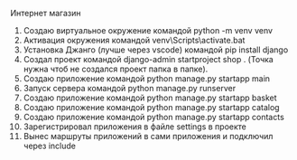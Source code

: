 Интернет магазин
1. Создаю виртуальное окружение командой python -m venv venv
2. Активация окружения командой venv\Scripts\activate.bat  
3. Установка Джанго (лучше через vscode) командой pip install django
4. Создал проект командой django-admin startproject shop . (Точка нужна чтоб не создался проект папка в папке).
5. Создаю приложение командой python manage.py startapp main
6. Запуск сервера командой python manage.py runserver
7. Создаю приложение командой python manage.py startapp basket
8. Создаю приложение командой python manage.py startapp catalog
9. Создаю приложение командой python manage.py startapp contacts
10. Зарегистрировал приложения в файле settings в проекте
11. Вынес маршруты приложений в сами приложения и подключил через include